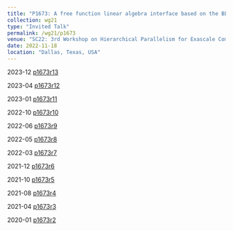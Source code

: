 ```yaml
---
title: "P1673: A free function linear algebra interface based on the BLAS"
collection: wg21
type: "Invited Talk"
permalink: /wg21/p1673
venue: "SC22: 3rd Workshop on Hierarchical Parallelism for Exascale Computing (HiPar)"
date: 2022-11-18
location: "Dallas, Texas, USA"
---
```


2023-12
[p1673r13](https://www.open-std.org/jtc1/sc22/wg21/docs/papers/2023/p1673r13.html)

2023-04
[p1673r12](https://www.open-std.org/jtc1/sc22/wg21/docs/papers/2023/p1673r12.html)

2023-01
[p1673r11](https://www.open-std.org/jtc1/sc22/wg21/docs/papers/2023/p1673r11.html)

2022-10
[p1673r10](https://www.open-std.org/jtc1/sc22/wg21/docs/papers/2022/p1673r10.html)

2022-06
[p1673r9](https://www.open-std.org/jtc1/sc22/wg21/docs/papers/2022/p1673r9.html)

2022-05
[p1673r8](https://www.open-std.org/jtc1/sc22/wg21/docs/papers/2022/p1673r8.html)

2022-03
[p1673r7](https://www.open-std.org/jtc1/sc22/wg21/docs/papers/2022/p1673r7.html)

2021-12
[p1673r6](https://www.open-std.org/jtc1/sc22/wg21/docs/papers/2021/p1673r6.html)

2021-10
[p1673r5](https://www.open-std.org/jtc1/sc22/wg21/docs/papers/2021/p1673r5.html)

2021-08
[p1673r4](https://www.open-std.org/jtc1/sc22/wg21/docs/papers/2021/p1673r4.html)

2021-04
[p1673r3](https://www.open-std.org/jtc1/sc22/wg21/docs/papers/2021/p1673r3.pdf)

2020-01
[p1673r2](https://www.open-std.org/jtc1/sc22/wg21/docs/papers/2020/p1673r2.pdf)
